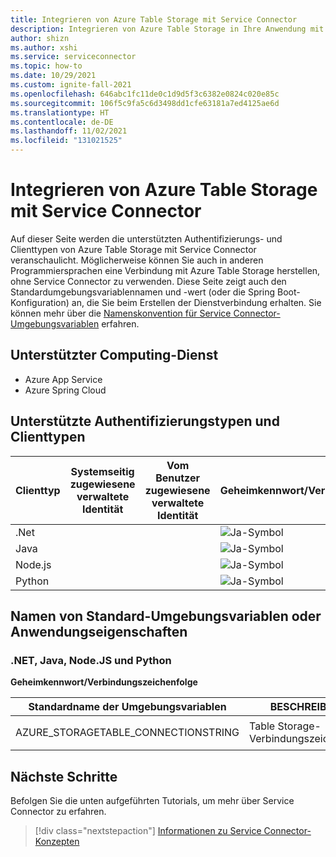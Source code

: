 ```yaml
---
title: Integrieren von Azure Table Storage mit Service Connector
description: Integrieren von Azure Table Storage in Ihre Anwendung mit Service Connector
author: shizn
ms.author: xshi
ms.service: serviceconnector
ms.topic: how-to
ms.date: 10/29/2021
ms.custom: ignite-fall-2021
ms.openlocfilehash: 646abc1fc11de0c1d9d5f3c6382e0824c020e85c
ms.sourcegitcommit: 106f5c9fa5c6d3498dd1cfe63181a7ed4125ae6d
ms.translationtype: HT
ms.contentlocale: de-DE
ms.lasthandoff: 11/02/2021
ms.locfileid: "131021525"
---
```

# <a name="integrate-azure-table-storage-with-service-connector"></a>Integrieren von Azure Table Storage mit Service Connector

Auf dieser Seite werden die unterstützten Authentifizierungs- und Clienttypen von Azure Table Storage mit Service Connector veranschaulicht. Möglicherweise können Sie auch in anderen Programmiersprachen eine Verbindung mit Azure Table Storage herstellen, ohne Service Connector zu verwenden. Diese Seite zeigt auch den Standardumgebungsvariablennamen und -wert (oder die Spring Boot-Konfiguration) an, die Sie beim Erstellen der Dienstverbindung erhalten. Sie können mehr über die [Namenskonvention für Service Connector-Umgebungsvariablen](concept-service-connector-internals.md) erfahren.

## <a name="supported-compute-service"></a>Unterstützter Computing-Dienst

- Azure App Service
- Azure Spring Cloud

## <a name="supported-authentication-types-and-client-types"></a>Unterstützte Authentifizierungstypen und Clienttypen

| Clienttyp | Systemseitig zugewiesene verwaltete Identität | Vom Benutzer zugewiesene verwaltete Identität | Geheimkennwort/Verbindungszeichenfolge | Dienstprinzipal |
| --- | --- | --- | --- | --- |
| .Net | | | ![Ja-Symbol](./media/green-check.png) | |
| Java | | | ![Ja-Symbol](./media/green-check.png) | |
| Node.js | | | ![Ja-Symbol](./media/green-check.png) | |
| Python | | | ![Ja-Symbol](./media/green-check.png) | |


## <a name="default-environment-variable-names-or-application-properties"></a>Namen von Standard-Umgebungsvariablen oder Anwendungseigenschaften

### <a name="net-java-nodejs-and-python"></a>.NET, Java, Node.JS und Python

**Geheimkennwort/Verbindungszeichenfolge**

| Standardname der Umgebungsvariablen | BESCHREIBUNG | Beispielwert |
| --- | --- | --- |
| AZURE_STORAGETABLE_CONNECTIONSTRING | Table Storage-Verbindungszeichenfolge | `DefaultEndpointsProtocol=https;AccountName={accountName};AccountKey={****};EndpointSuffix=core.windows.net` |


## <a name="next-steps"></a>Nächste Schritte

Befolgen Sie die unten aufgeführten Tutorials, um mehr über Service Connector zu erfahren.

> [!div class="nextstepaction"]
> [Informationen zu Service Connector-Konzepten](./concept-service-connector-internals.md)
